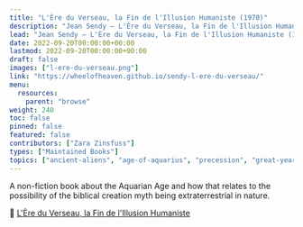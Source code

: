 ```yaml
---
title: "L'Ère du Verseau, la Fin de l'Illusion Humaniste (1970)"
description: "Jean Sendy — L'Ère du Verseau, la Fin de l'Illusion Humaniste (1970)"
lead: "Jean Sendy — L'Ère du Verseau, la Fin de l'Illusion Humaniste (1970)"
date: 2022-09-20T00:00:00+00:00
lastmod: 2022-09-20T00:00:00+00:00
draft: false
images: ["l-ere-du-verseau.png"]
link: "https://wheelofheaven.github.io/sendy-l-ere-du-verseau/"
menu:
  resources:
    parent: "browse"
weight: 240
toc: false
pinned: false
featured: false
contributors: ["Zara Zinsfuss"]
types: ["Maintained Books"]
topics: ["ancient-aliens", "age-of-aquarius", "precession", "great-year", "gitbooks"]
---
```


A non-fiction book about the Aquarian Age and how that relates to the possibility of the biblical creation myth being extraterrestrial in nature.

📖  [L'Ère du Verseau, la Fin de l'Illusion Humaniste](https://wheelofheaven.github.io/sendy-l-ere-du-verseau/)
